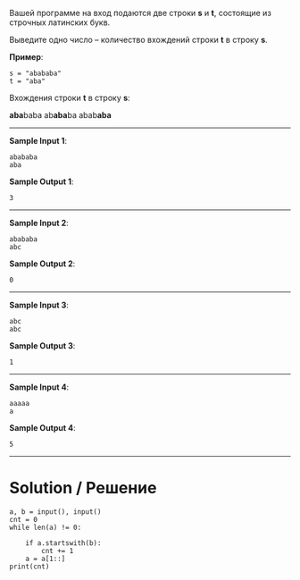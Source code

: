 Вашей программе на вход подаются две строки **s** и **t**, состоящие из строчных латинских букв.

Выведите одно число – количество вхождений строки **t** в строку **s**.

**Пример**:

```
s = "abababa"
t = "aba"
```

Вхождения строки **t** в строку **s**:

**aba**baba
ab**aba**ba
abab**aba**﻿

---

**Sample Input 1**:

```
abababa
aba
```

**Sample Output 1**:

`3`

---

**Sample Input 2**:

```
abababa
abc
```

**Sample Output 2**:

`0`

---

**Sample Input 3**:

```
abc
abc
```

**Sample Output 3**:

`1`

---

**Sample Input 4**:

```
aaaaa
a
```

**Sample Output 4**:

`5`

---

# Solution / Решение

```
a, b = input(), input()
cnt = 0
while len(a) != 0:

    if a.startswith(b):
        cnt += 1
    a = a[1::]
print(cnt)
```
